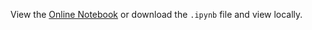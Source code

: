 View the [Online Notebook](http://nbviewer.ipython.org/github/iit-cs579/main/blob/master/lec/l18/l18.ipynb) or download the `.ipynb` file and view locally.
